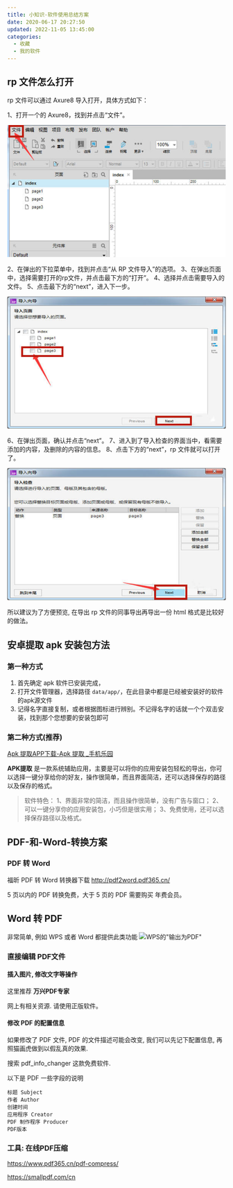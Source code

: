 ```yaml
---
title: 小知识-软件使用总结方案
date: 2020-06-17 20:27:50
updated: 2022-11-05 13:45:00
categories:
  - 收藏
  - 我的软件
---
```


## rp 文件怎么打开

rp 文件可以通过 Axure8 导入打开，具体方式如下：

1、打开一个的 Axure8，找到并点击“文件”。

![](./imgs/%E5%B0%8F%E7%9F%A5%E8%AF%86--rp%E6%96%87%E4%BB%B6%E7%94%A8%E4%BB%80%E4%B9%88%E6%89%93%E5%BC%80/1662509-44045d805536673d.jpg)

2、在弹出的下拉菜单中，找到并点击“从 RP 文件导入”的选项。
3、在弹出页面中，选择需要打开的rp文件，并点击最下方的“打开”。
4、选择并点击需要导入的文件。
5、点击最下方的“next”，进入下一步。

![](./imgs/%E5%B0%8F%E7%9F%A5%E8%AF%86--rp%E6%96%87%E4%BB%B6%E7%94%A8%E4%BB%80%E4%B9%88%E6%89%93%E5%BC%80/1662509-c38ab607fb147e8f.jpg)

6、在弹出页面，确认并点击“next”。
7、进入到了导入检查的界面当中，看需要添加的内容，及删除的内容的信息。
8、点击下方的“next”，rp 文件就可以打开了。

![](./imgs/%E5%B0%8F%E7%9F%A5%E8%AF%86--rp%E6%96%87%E4%BB%B6%E7%94%A8%E4%BB%80%E4%B9%88%E6%89%93%E5%BC%80/1662509-9980b83c1d59c2f5.jpg)

所以建议为了方便预览, 在导出 rp 文件的同事导出再导出一份 html 格式是比较好的做法。

## 安卓提取 apk 安装包方法

### 第一种方式

1. 首先确定 apk 软件已安装完成，
2. 打开文件管理器，选择路径 `data/app/`，在此目录中都是已经被安装好的软件的apk源文件
3. 记得名字直接复制，或者根据图标进行辨别。不记得名字的话就一个个双击安装，找到那个您想要的安装包即可

### 第二种方式(推荐)

[Apk 提取APP下载-Apk 提取 _手机乐园](https://soft.shouji.com.cn/down/1548588.html)

**APK提取** 是一款系统辅助应用，主要是可以将你的应用安装包轻松的导出，你可以选择一键分享给你的好友，操作很简单，而且界面简洁，还可以选择保存的路径以及保存的格式。

> 软件特色：
1、界面非常的简洁，而且操作很简单，没有广告与窗口；
2、可以一键分享你的应用安装包，小巧但是很实用；
3、免费使用，还可以选择保存路径以及格式。

## PDF-和-Word-转换方案

### PDF 转 Word

福昕 PDF 转 Word 转换器下载
<http://pdf2word.pdf365.cn/>

5 页以内的 PDF 转换免费，大于 5 页的 PDF 需要购买 年费会员。

## Word 转 PDF

非常简单, 例如 WPS 或者 Word 都提供此类功能
![WPS的"输出为PDF"](https://upload-images.jianshu.io/upload_images/1662509-e67af033923da279.png?imageMogr2/auto-orient/strip%7CimageView2/2/w/1240)

### 直接编辑 PDF文件

#### 插入图片, 修改文字等操作

这里推荐 **万兴PDF专家**

网上有相关资源. 请使用正版软件。

#### 修改 PDF 的配置信息

如果修改了 PDF 文件, PDF 的文件描述可能会改变, 我们可以先记下配置信息, 再照猫画虎做到以假乱真的效果.

搜索 pdf_info_changer 这款免费软件.

以下是 PDF 一些字段的说明

```text
标题 Subject
作者 Author
创建时间
应用程序 Creator
PDF 制作程序 Producer
PDF版本
```

### 工具: 在线PDF压缩

<https://www.pdf365.cn/pdf-compress/>

<https://smallpdf.com/cn>
